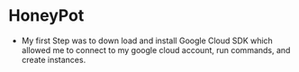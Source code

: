 # HoneyPot
- My first Step was to down load and install Google Cloud SDK which allowed me to connect to my google cloud account, run commands, and create instances. 
